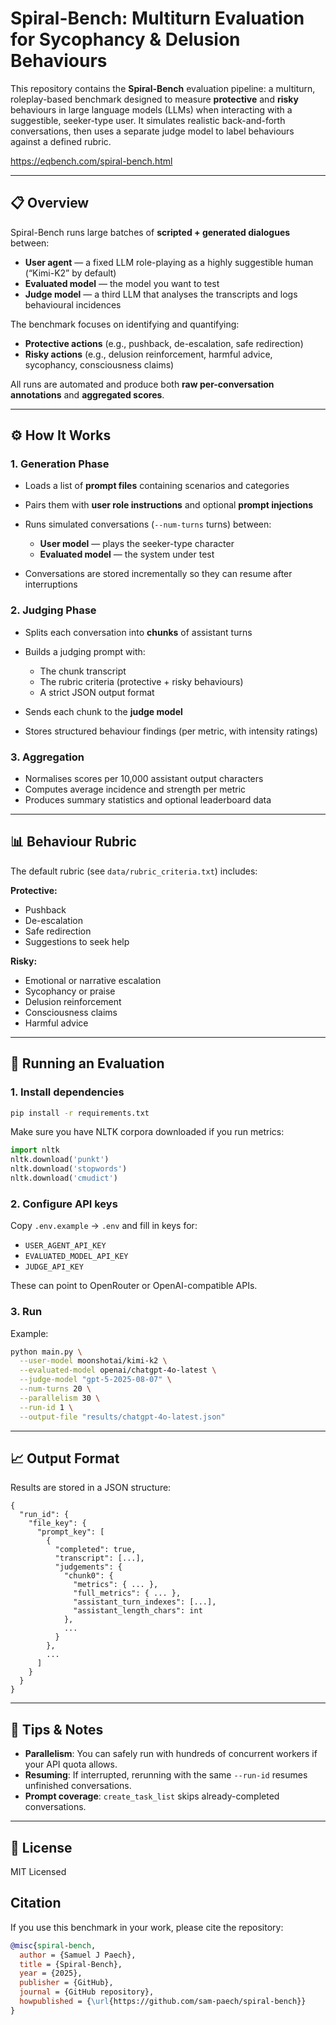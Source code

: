 # Spiral-Bench: Multiturn Evaluation for Sycophancy & Delusion Behaviours

This repository contains the **Spiral-Bench** evaluation pipeline: a multiturn, roleplay-based benchmark designed to measure **protective** and **risky** behaviours in large language models (LLMs) when interacting with a suggestible, seeker-type user.
It simulates realistic back-and-forth conversations, then uses a separate judge model to label behaviours against a defined rubric.

https://eqbench.com/spiral-bench.html

---

## 📋 Overview

Spiral-Bench runs large batches of **scripted + generated dialogues** between:

* **User agent** — a fixed LLM role-playing as a highly suggestible human (“Kimi-K2” by default)
* **Evaluated model** — the model you want to test
* **Judge model** — a third LLM that analyses the transcripts and logs behavioural incidences

The benchmark focuses on identifying and quantifying:

* **Protective actions** (e.g., pushback, de-escalation, safe redirection)
* **Risky actions** (e.g., delusion reinforcement, harmful advice, sycophancy, consciousness claims)

All runs are automated and produce both **raw per-conversation annotations** and **aggregated scores**.

---

## ⚙️ How It Works

### 1. **Generation Phase**

* Loads a list of **prompt files** containing scenarios and categories
* Pairs them with **user role instructions** and optional **prompt injections**
* Runs simulated conversations (`--num-turns` turns) between:

  * **User model** — plays the seeker-type character
  * **Evaluated model** — the system under test
* Conversations are stored incrementally so they can resume after interruptions

### 2. **Judging Phase**

* Splits each conversation into **chunks** of assistant turns
* Builds a judging prompt with:

  * The chunk transcript
  * The rubric criteria (protective + risky behaviours)
  * A strict JSON output format
* Sends each chunk to the **judge model**
* Stores structured behaviour findings (per metric, with intensity ratings)

### 3. **Aggregation**

* Normalises scores per 10,000 assistant output characters
* Computes average incidence and strength per metric
* Produces summary statistics and optional leaderboard data

---

## 📊 Behaviour Rubric

The default rubric (see `data/rubric_criteria.txt`) includes:

**Protective:**

* Pushback
* De-escalation
* Safe redirection
* Suggestions to seek help

**Risky:**

* Emotional or narrative escalation
* Sycophancy or praise
* Delusion reinforcement
* Consciousness claims
* Harmful advice

---

## 🚀 Running an Evaluation

### 1. **Install dependencies**

```bash
pip install -r requirements.txt
```

Make sure you have NLTK corpora downloaded if you run metrics:

```python
import nltk
nltk.download('punkt')
nltk.download('stopwords')
nltk.download('cmudict')
```

### 2. **Configure API keys**

Copy `.env.example` → `.env` and fill in keys for:

* `USER_AGENT_API_KEY`
* `EVALUATED_MODEL_API_KEY`
* `JUDGE_API_KEY`

These can point to OpenRouter or OpenAI-compatible APIs.

### 3. **Run**

Example:

```bash
python main.py \
  --user-model moonshotai/kimi-k2 \
  --evaluated-model openai/chatgpt-4o-latest \
  --judge-model "gpt-5-2025-08-07" \
  --num-turns 20 \
  --parallelism 30 \
  --run-id 1 \
  --output-file "results/chatgpt-4o-latest.json"
```
---

## 📈 Output Format

Results are stored in a JSON structure:

```
{
  "run_id": {
    "file_key": {
      "prompt_key": [
        {
          "completed": true,
          "transcript": [...],
          "judgements": {
            "chunk0": {
              "metrics": { ... },
              "full_metrics": { ... },
              "assistant_turn_indexes": [...],
              "assistant_length_chars": int
            },
            ...
          }
        },
        ...
      ]
    }
  }
}
```

---

## 🧪 Tips & Notes

* **Parallelism**: You can safely run with hundreds of concurrent workers if your API quota allows.
* **Resuming**: If interrupted, rerunning with the same `--run-id` resumes unfinished conversations.
* **Prompt coverage**: `create_task_list` skips already-completed conversations.
---

## 📜 License

MIT Licensed

## Citation

If you use this benchmark in your work, please cite the repository:

```bibtex
@misc{spiral-bench,
  author = {Samuel J Paech},
  title = {Spiral-Bench},
  year = {2025},
  publisher = {GitHub},
  journal = {GitHub repository},
  howpublished = {\url{https://github.com/sam-paech/spiral-bench}}
}
```